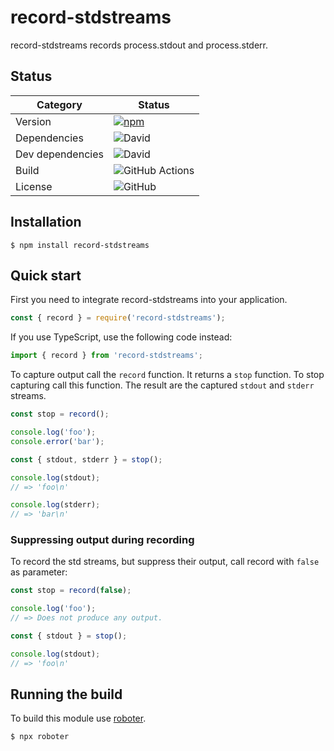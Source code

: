 # record-stdstreams

record-stdstreams records process.stdout and process.stderr.

## Status

| Category         | Status                                                                                                    |
| ---------------- | --------------------------------------------------------------------------------------------------------- |
| Version          | [![npm](https://img.shields.io/npm/v/record-stdstreams)](https://www.npmjs.com/package/record-stdstreams) |
| Dependencies     | ![David](https://img.shields.io/david/thenativeweb/record-stdstreams)                                     |
| Dev dependencies | ![David](https://img.shields.io/david/dev/thenativeweb/record-stdstreams)                                 |
| Build            | ![GitHub Actions](https://github.com/thenativeweb/record-stdstreams/workflows/Release/badge.svg?branch=master)   |
| License          | ![GitHub](https://img.shields.io/github/license/thenativeweb/record-stdstreams)                           |

## Installation

```shell
$ npm install record-stdstreams
```

## Quick start

First you need to integrate record-stdstreams into your application.

```javascript
const { record } = require('record-stdstreams');
```

If you use TypeScript, use the following code instead:

```typescript
import { record } from 'record-stdstreams';
```

To capture output call the `record` function. It returns a `stop` function. To stop capturing call this function. The result are the captured `stdout` and `stderr` streams.

```javascript
const stop = record();

console.log('foo');
console.error('bar');

const { stdout, stderr } = stop();

console.log(stdout);
// => 'foo\n'

console.log(stderr);
// => 'bar\n'
```

### Suppressing output during recording

To record the std streams, but suppress their output, call record with `false` as parameter:

```javascript
const stop = record(false);

console.log('foo');
// => Does not produce any output.

const { stdout } = stop();

console.log(stdout);
// => 'foo\n'
```

## Running the build

To build this module use [roboter](https://www.npmjs.com/package/roboter).

```shell
$ npx roboter
```
